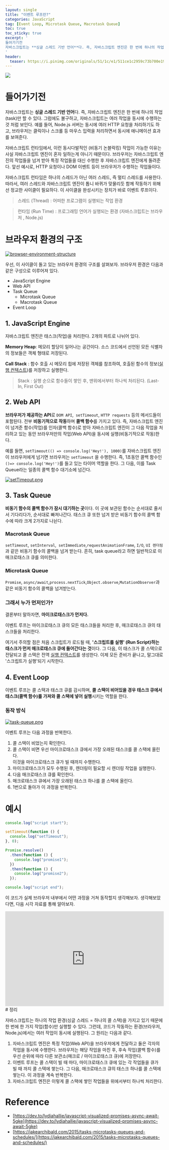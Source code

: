```yaml
---
layout: single
title: "이벤트 루프란?"
categories: JavaScript
tag: [Event Loop, Microtask Queue, Macrotask Queue]
toc: true
toc_sticky: true
excerpt: '
들어가기전
자바스크립트는 **싱글 스레드 기반 언어**다. 즉, 자바스크립트 엔진은 한 번에 하나의 작업(task)만 할 수 있다. 그럼에도 불구하고, 자바스크립트는 여러 작업을 동시에 수행하는 것 처럼 보인다. 예를 들어, Node.js 서버는 동시에 여러 HTTP 요청을 처리하기도 하고, 브라우저는 클릭이나 스크롤 등 마우스 입력을 처리하면서 동시에 애니메이션 효과를 보여준다.
'
header:
  teaser: https://i.pinimg.com/originals/51/1c/e1/511ce1c2959c73b700e198a52f2146bd.gif
---
```


![](https://i.pinimg.com/originals/51/1c/e1/511ce1c2959c73b700e198a52f2146bd.gif)

# 들어가기전

자바스크립트는 **싱글 스레드 기반 언어**다. 즉, 자바스크립트 엔진은 한 번에 하나의 작업(task)만 할 수 있다. 그럼에도 불구하고, 자바스크립트는 여러 작업을 동시에 수행하는 것 처럼 보인다. 예를 들어, Node.js 서버는 동시에 여러 HTTP 요청을 처리하기도 하고, 브라우저는 클릭이나 스크롤 등 마우스 입력을 처리하면서 동시에 애니메이션 효과를 보여준다.

자바스크립트 런타임에서, 이런 동시다발적인 (비동기 논블락킹) 작업이 가능한 이유는 사실 자바스크립트 엔진이 혼자 일하는게 아니기 때문이다. 브라우저는 자바스크립트 엔진의 작업들을 넘겨 받아 특정 작업들을 대신 수행한 후 자바스크립트 엔진에게 돌려준다. 앞선 예시로, HTTP 요청이나 DOM 이벤트 등이 브라우저가 수행하는 작업들이다.

자바스크립트 런타임은 하나의 스레드가 아닌 여러 스레드, 즉 멀티 스레드를 사용한다. 따라서, 여러 스레드와 자바스크립트 엔진이 톱니 바퀴가 맞물리듯 함께 작동하기 위해선 정교한 사이클이 필요하다. 이 사이클을 완성시키는 장치가 바로 이벤트 루프이다.

> 스레드 (Thread) : 어떠한 프로그램이 실행되는 작업 환경

> 런타임 (Run Time) : 프로그래밍 언어가 실행되는 환경 (자바스크립트는 브라우저 , Node.js)

# 브라우저 환경의 구조

<a href="../../images/2023-04-05-js-event-loop/browser-environment-structure.png">
  <img src="../../images/2023-04-05-js-event-loop/browser-environment-structure.png" title="browser-environment-structure">
</a>

우선, 이 사이클이 돌고 있는 브라우저 환경의 구조를 살펴보자. 브라우저 환경은 다음과 같은 구성으로 이루어져 있다.

- JavaScript Engine
- Web API
- Task Queue
  - Microtask Queue
  - Macrotask Queue
- Event Loop

## 1. JavaScript Engine

자바스크립트 엔진은 태스크(작업)을 처리한다. 2개의 파트로 나뉘어 있다.

**Memory Heap**: 메모리 할당이 일어나는 공간이다. 소스 코드에서 선언된 모든 식별자의 정보들은 객체 형태로 저장된다.

**Call Stack** : 함수 호출 시 메모리 힙에 저장된 객체를 참조하여, 호출된 함수의 정보([실행 컨텍스트](../../../../javascript/js-execution-context/))를 저장하고 실행한다.

> Stack : 실행 순으로 함수들이 쌓인 후, 맨위에서부터 하나씩 처리된다. (Last-In, First Out)

## 2. Web API

**브라우저가 제공하는 API**로 `DOM API`,` setTimeout`, `HTTP requests` 등의 메서드들이 포함된다. 전부 **비동기적으로 작동**하며 **콜백 함수**를 가지고 있다. 즉, 자바스크립트 엔진이 넘겨준 함수(작업)를 인자(콜백 함수)로 받아 자바스크립트 엔진이 그 다음 작업을 처리하고 있는 동안 브라우저만의 작업(Web API)을 동시에 실행(비동기적으로 작동)한다.

예를 들면, `setTimeout(() => console.log('Hey!'), 1000)`를 자바스크립트 엔진이 브라우저에게 넘기면 브라우저는 `setTimeout` 을 수행한다. 즉, 1초동안 콜백 함수인 `()=> console.log('Hey!')`를 들고 있는 타이머 역할을 한다. 그 다음, 이를 Task Queue라는 일종의 콜백 함수 대기소에 넘긴다.

<a href="https://res.cloudinary.com/practicaldev/image/fetch/s--d_n4m4HH--/c_limit%2Cf_auto%2Cfl_progressive%2Cq_66%2Cw_880/https://devtolydiahallie.s3-us-west-1.amazonaws.com/gif2.1.gif">
  <img src="https://res.cloudinary.com/practicaldev/image/fetch/s--d_n4m4HH--/c_limit%2Cf_auto%2Cfl_progressive%2Cq_66%2Cw_880/https://devtolydiahallie.s3-us-west-1.amazonaws.com/gif2.1.gif" title="setTimeout.png">
</a>

## 3. Task Queue

**비동기 함수의 콜백 함수가 잠시 대기하는 곳**이다. 이 곳에 보관된 함수는 순서대로 줄서서 기다리다가, 순서대로 빠져나간다. 태스크 큐 또한 넘겨 받은 비동기 함수의 콜백 함수에 따라 크게 2가지로 나뉜다.

### Macrotask Queue

`setTimeout`, `setInterval`,` setImmediate`,`requestAnimationFrame`, `I/O`, `UI 렌더링` 과 같은 비동기 함수의 콜백을 넘겨 받는다. 흔히, task queue라고 하면 일반적으로 이 매크로태스크 큐를 의미한다.

### Microtask Queue

`Promise`, `async/await`,`process.nextTick`,`Object.observe`,`MutationObserver`과 같은 비동기 함수의 콜백을 넘겨받는다.

### 그래서 누가 먼저인가?

결론부터 말하자면, **마이크로태스크가 먼저다.**

이벤트 루프는 마이크로태스크 큐의 모든 태스크들을 처리한 후, 매크로태스크 큐의 태스크들을 처리한다.

여기서 주의할 점은 처음 스크립트가 로드될 때, **'스크립트를 실행' (Run Script)하는 태스크가 먼저 매크로태스크 큐에 들어간다는 것**이다. 그 다음, 이 태스크가 콜 스택으로 전달되고 콜 스택은 전역 [실행 컨텍스트](../../../../javascript/js-execution-context/)를 생성한다. 이제 모든 준비가 끝나고, 말그대로 '스크립트가 실행'되기 시작한다.

## 4. Event Loop

이벤트 루프는 콜 스택과 태스크 큐를 감시하며, **콜 스택이 비어있을 경우 태스크 큐에서 태스크(콜백 함수)를 가져와 콜 스택에 넣어 실행**시키는 역할을 한다.

### 동작 방식

<a href="https://res.cloudinary.com/practicaldev/image/fetch/s--05Fi8vBq--/c_limit%2Cf_auto%2Cfl_progressive%2Cq_66%2Cw_880/https://dev-to-uploads.s3.amazonaws.com/i/42eatw03fcha0e1qcrf0.gif">
  <img src="https://res.cloudinary.com/practicaldev/image/fetch/s--05Fi8vBq--/c_limit%2Cf_auto%2Cfl_progressive%2Cq_66%2Cw_880/https://dev-to-uploads.s3.amazonaws.com/i/42eatw03fcha0e1qcrf0.gif" title="task-queue.png">
</a>

이벤트 루프는 다음 과정을 반복한다.

1. 콜 스택이 비었는지 확인한다.
2. 콜 스택이 비면 우선 마이크로태스크 큐에서 가장 오래된 태스크를 콜 스택에 올린다.<br />
   이것을 마이크로태스크 큐가 빌 때까지 수행한다.
3. 마이크로태스크가 모두 수행된 후, 렌더링이 필요할 시 렌더링 작업을 실행한다.
4. 다음 매크로태스크 큐를 확인한다.
5. 매크로태스크 큐에서 가장 오래된 태스크 하나를 콜 스택에 올린다.
6. 1번으로 돌아가 이 과정을 반복한다.

# 예시

```js
console.log("script start");

setTimeout(function () {
  console.log("setTimeout");
}, 0);

Promise.resolve()
  .then(function () {
    console.log("promise1");
  })
  .then(function () {
    console.log("promise2");
  });

console.log("script end");
```

이 코드가 실제 브라우저 내부에서 어떤 과정을 거쳐 동작할지 생각해보자.
생각해보았다면, 다음 시각 자료를 통해 알아보자.

<p/>
<div style="position: relative;
    width: 100%;
    padding-top: 60%;
    overflow: hidden;">
 <iframe style="position: absolute;
    top: 0;
    left: 0;
    width: 100%;
    height: 100%;" src="https://docs.google.com/presentation/d/e/2PACX-1vShF8tD77zHxzfCYCWDXPbj0P6oAf17t-TqqQJljf74yiRpxVyUNs1K7Tr9w3MFQGsJ37hu0EAwHjRL/embed?start=false&loop=true&delayms=60000" frameborder="0" width="749" height="630" allowfullscreen="true" mozallowfullscreen="true" webkitallowfullscreen="true"></iframe>
</div>
# 정리

자바스크립트는 하나의 작업 환경(싱글 스레드 = 하나의 콜 스택)을 가지고 있기 때문에 한 번에 한 가지 작업(함수)만 실행할 수 있다. 그런데, 코드가 작동하는 환경(브라우저, Node.js)에서는 여러 작업이 동시에 실행된다. 그 원리는 다음과 같다.

1. 자바스크립트 엔진은 특정 작업(Web API)을 브라우저에게 전달하고 둘은 각자의 작업을 동시에 수행한다. 브라우저는 해당 작업을 마친 후, 후속 작업(콜백 함수)를 우선 순위에 따라 다른 보관소(매크로 / 마이크로태스크 큐)에 저장한다.
2. 이벤트 루프는 콜 스택이 빌 때 마다, 마이크로태스크 큐에 있는 각 작업들을 큐가 빌 때 까지 콜 스택에 쌓는다. 그 다음, 매크로태스크 큐의 태스크 하나를 콜 스택에 쌓는다. 이 과정을 계속 반복한다.
3. 자바스크립트 엔진은 이렇게 콜 스택에 쌓인 작업들을 위에서부터 하나씩 처리한다.

# Reference

- [https://dev.to/lydiahallie/javascript-visualized-promises-async-await-5gke](https://dev.to/lydiahallie/javascript-visualized-promises-async-await-5gke)
- [https://jakearchibald.com/2015/tasks-microtasks-queues-and-schedules/](https://jakearchibald.com/2015/tasks-microtasks-queues-and-schedules/)
